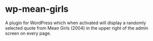 # wp-mean-girls
A plugin for WordPress which when activated will display a randomly selected quote from Mean Girls (2004) in the upper right of the admin screen on every page.
